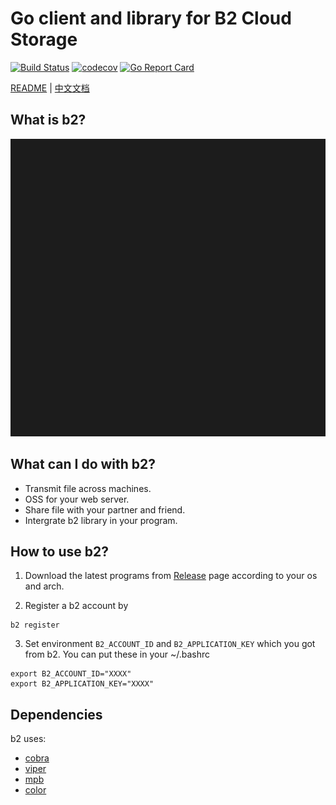 # Go client and library for B2 Cloud Storage

[![Build Status](https://travis-ci.org/hryyan/b2.svg)](https://travis-ci.org/hryyan/b2)
[![codecov](https://codecov.io/gh/hryyan/b2/branch/master/graph/badge.svg)](https://codecov.io/gh/hryyan/b2)
[![Go Report Card](https://goreportcard.com/badge/github.com/hryyan/b2)](https://goreportcard.com/report/github.com/hryyan/b2)

[README](README.md) | [中文文档](README_zh.md)

## What is b2?

![Alt text](./doc/intro.svg)

## What can I do with b2?

* Transmit file across machines.
* OSS for your web server.
* Share file with your partner and friend.
* Intergrate b2 library in your program.

## How to use b2?

1. Download the latest programs from [Release](https://github.com/hryyan/b2/releases) page according to your os and arch.

2. Register a b2 account by
```shell
b2 register
```

3. Set environment `B2_ACCOUNT_ID` and `B2_APPLICATION_KEY` which you got from b2. You can put these in your ~/.bashrc
```shell
export B2_ACCOUNT_ID="XXXX"
export B2_APPLICATION_KEY="XXXX"
```

## Dependencies

b2 uses:

* [cobra](https://github.com/spf13/cobra)
* [viper](https://github.com/spf13/viper)
* [mpb](https://github.com/vbauerster/mpb)
* [color](https://github.com/fatih/color)
